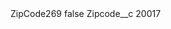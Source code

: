 <?xml version="1.0" encoding="UTF-8"?>
<CustomMetadata xmlns="http://soap.sforce.com/2006/04/metadata" xmlns:xsi="http://www.w3.org/2001/XMLSchema-instance" xmlns:xsd="http://www.w3.org/2001/XMLSchema">
    <label>ZipCode269</label>
    <protected>false</protected>
    <values>
        <field>Zipcode__c</field>
        <value xsi:type="xsd:string">20017</value>
    </values>
</CustomMetadata>
